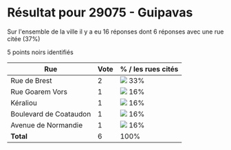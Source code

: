# Résultat pour 29075 - Guipavas

Sur l'ensemble de la ville il y a eu 16 réponses dont 6 réponses avec une rue citée (37%)

5 points noirs identifiés

| Rue | Vote | % / les rues cités|
|-----|------|-------------------|
| Rue de Brest | 2 | <img src="../../img/bar_33.gif" />&nbsp;33%|
| Rue Goarem Vors | 1 | <img src="../../img/bar_16.gif" />&nbsp;16%|
| Kéraliou | 1 | <img src="../../img/bar_16.gif" />&nbsp;16%|
| Boulevard de Coataudon | 1 | <img src="../../img/bar_16.gif" />&nbsp;16%|
| Avenue de Normandie | 1 | <img src="../../img/bar_16.gif" />&nbsp;16%|
| **Total** | 6 | 100%|
